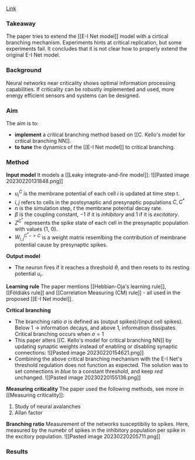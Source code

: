 [Link](http://www.diva-portal.se/smash/get/diva2:1371426/FULLTEXT01.pdf)

### Takeaway
The paper tries to extend the [[E-I Net model]] model with a cirtical branching mechanism. Experiments hints at critical replication, but some experiments fail. It concludes that it is not clear how to properly extend the original E-I Net model.

### Background
Neural networks near criticality shows optimal information processing capabilities. If criticality can be robustly implemented and used, more energy efficient sensors and systems can be designed.

### Aim
The aim is to:
* **implement** a critical branching method based on [[C. Kello's model for critical branching NN]].
* **to tune** the dynamics of the [[E-I Net model]] to critical branching.

### Method
**Input model**
It models a [[Leaky integrate-and-fire model]]:
![[Pasted image 20230220131848.png]]
* $u_i^C$ is the membrane potential of each cell $i$ is updated at time step t.
* $i,j$ refers to cells in the postsynaptic and presynaptic populations $C, C^*$
* $n$ is the simulation step, $t$ the membrane potential decay rate.
* $\beta$ is the coupling constant, $-1$ if it is *inhibitory* and $1$ if it is *excitatory*.
* $Z^{C^*}$ represents the spike state of each cell in the presynaptic population with values {1, 0}.
* $W^{C^* -> C}_{i,j}$ is a weight matrix resemlbing the contribution of membrane potential cause by presynaptic spikes.

**Output model**
* The neuron fires if it reaches a threshold $\theta$, and then resets to its resting potential $u_r$.

**Learning rule**
The paper mentions [[Hebbian-Oja's learning rule]], [[Földiáks rule]] and [[Correlation Measuring (CM) rule]] - all used in the proposed [[E-I Net model]].

**Critical branching**
* The branching ratio $\sigma$ is defined as (output spikes)/(input cell spikes). Below 1 -> information decays, and above 1, information dissipates. Critical branching occurs when $\sigma=1$
* This paper alters [[C. Kello's model for critical branching NN]] by updating synaptic weights instead of enabling or disabling synaptic connections:
![[Pasted image 20230220154621.png]]
* Combining the above critical branching mechanism with the E-I Net's threshold regulation does not function as expected. The solution was to  set connections in *blue* to a constant threshold, and keep *red* unchanged. 
![[Pasted image 20230220155136.png]]

**Measuring criticality**
The paper used the following methods, see more in [[Measuring criticality]]:
1. Study of neural avalanches
2. Allan factor

**Branching ratio**
Measurement of the networks susceptibiliy to spikes. Here, measured by the numebr of spikes in the inhibitory population per spike in the excitory population.
![[Pasted image 20230220205711.png]]

### Results
